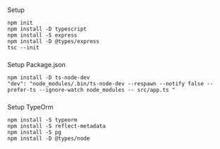 ###

Setup

```
npm init
npm install -D typescript
npm install -S express
npm install -D @types/express
tsc --init
```

###

Setup Package.json

```
npm install -D ts-node-dev
"dev": "node_modules/.bin/ts-node-dev --respawn --notify false --prefer-ts --ignore-watch node_modules -- src/app.ts "
```

###

Setup TypeOrm

```
npm install -S typeorm
npm install -S reflect-metadata
npm install -S pg
npm install -D @types/node
```
